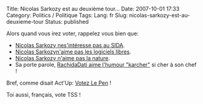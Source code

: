 Title: Nicolas Sarkozy est au deuxième tour...
Date: 2007-10-01 17:33
Category: Politics / Politique
Tags:
Lang: fr
Slug: nicolas-sarkozy-est-au-deuxieme-tour
Status: published

Alors quand vous irez voter, rappelez vous bien que:

-   [Nicolas Sarkozy nes'intéresse pas au SIDA](http://www.aides.org/presse/communiques/sarkozy-2-actu.php).
-   [Nicolas Sarkozyn'aime pas les logiciels libres](http://www.ffii.fr/sarkozy-presidentielle-2007).
-   [Nicolas Sarkozy n'aime pas la nature](http://www.lalliance-2007.org/index.php?page=notes&parti=HDDB45794bbf919f8&mode=campagne).
-   Sa porte parole, [RachidaDati aime l'humour "karcher"](http://youtube.com/watch?v=xR7pHvh-y5A) si cher à son chef !

Bref, comme disait Act'Up: [Votez Le Pen](http://www.indigenes37.org/IMG/arton141.jpg) !

Toi aussi, français, vote TSS !
